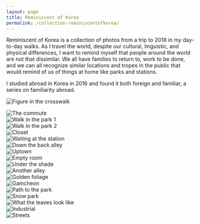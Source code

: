 ```yaml
---
layout: page
title: Reminiscent of Korea
permalink: /collection-reminiscentofkorea/
---
```

Reminiscent of Korea is a collection of photos from a trip to 2018 in my day-to-day walks. As I travel the world, despite our cultural, linguistic, and physical differences, I want to remind myself that people around the world are not that dissimilar. We all have families to return to, work to be done, and we can all recognize similar locations and tropes in the public that would remind of us of things at home like parks and stations.

I studied abroad in Korea in 2016 and found it both foreign and familiar, a series on familiarity abroad.

![Figure in the crosswalk](https://www.sudoyashi.com/assets/img/collections/2018-reminiscentofkorea/Reminiscent_of_Korea1-20.jpg)
<br>
<!-- ![Down the steps](https://www.sudoyashi.com/assets/img/collections/2018-reminiscentofkorea/Reminiscent_of_Korea2-20.jpg) -->
![The commute](https://www.sudoyashi.com/assets/img/collections/2018-reminiscentofkorea/Reminiscent_of_Korea3-20.jpg)
<br>
![Walk in the park 1](https://www.sudoyashi.com/assets/img/collections/2018-reminiscentofkorea/Reminiscent_of_Korea4-20.jpg)
<br>
![Walk in the park 2](https://www.sudoyashi.com/assets/img/collections/2018-reminiscentofkorea/Reminiscent_of_Korea5-20.jpg)
<br>
![Closet](https://www.sudoyashi.com/assets/img/collections/2018-reminiscentofkorea/Reminiscent_of_Korea6-20.jpg)
<br>
![Waiting at the station](https://www.sudoyashi.com/assets/img/collections/2018-reminiscentofkorea/Reminiscent_of_Korea7-20.jpg)
<br>
![Down the back alley](https://www.sudoyashi.com/assets/img/collections/2018-reminiscentofkorea/Reminiscent_of_Korea8-20.jpg)
<br>
![Uptown](https://www.sudoyashi.com/assets/img/collections/2018-reminiscentofkorea/Reminiscent_of_Korea9-20.jpg)
<br>
![Empty room](https://www.sudoyashi.com/assets/img/collections/2018-reminiscentofkorea/Reminiscent_of_Korea10-20.jpg)
<br>
![Under the shade](https://www.sudoyashi.com/assets/img/collections/2018-reminiscentofkorea/Reminiscent_of_Korea11-20.jpg)
<br>
![Another alley](https://www.sudoyashi.com/assets/img/collections/2018-reminiscentofkorea/Reminiscent_of_Korea12-20.jpg)
<br>
![Golden foliage](https://www.sudoyashi.com/assets/img/collections/2018-reminiscentofkorea/Reminiscent_of_Korea13-20.jpg)
<br>
![Gamcheon](https://www.sudoyashi.com/assets/img/collections/2018-reminiscentofkorea/Reminiscent_of_Korea14-20.jpg)
<br>
![Path to the park](https://www.sudoyashi.com/assets/img/collections/2018-reminiscentofkorea/Reminiscent_of_Korea16-20.jpg)
<br>
![Snow park](https://www.sudoyashi.com/assets/img/collections/2018-reminiscentofkorea/Reminiscent_of_Korea17-20.jpg)
<br>
![What the leaves look like](https://www.sudoyashi.com/assets/img/collections/2018-reminiscentofkorea/Reminiscent_of_Korea18-20.jpg)
<br>
![Industrial](https://www.sudoyashi.com/assets/img/collections/2018-reminiscentofkorea/Reminiscent_of_Korea19-20.jpg)
<br>
![Streets](https://www.sudoyashi.com/assets/img/collections/2018-reminiscentofkorea/Reminiscent_of_Korea20-20.jpg)